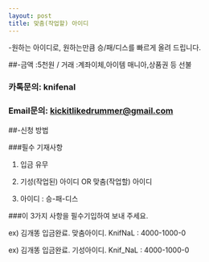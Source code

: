 ```yaml
---
layout: post
title: 맞춤(작업할) 아이디
---
```


-원하는 아이디로, 원하는만큼 승/패/디스를 빠르게 올려 드립니다. 
 
  
  

##-금액 :5천원 / 거래 :계좌이체,아이템 매니아,상품권 등 선불 

### 카톡문의: knifenal

### Email문의: [kickitlikedrummer@gmail.com](mailto:kickitlikedrummer@gmail.com)

##-신청 방법 

###필수 기재사항

1. 입금 유무

2. 기성(작업된) 아이디 OR 맞춤(작업할) 아이디
3. 아이디 : 승-패-디스

###이 3가지 사항을 필수기입하여 보내 주세요.

ex) 김개똥 입금완료. 맞춤아이디. KnifNaL : 4000-1000-0 

ex) 김개똥 입금완료. 기성아이디. Knif_NaL : 4000-1000-0 
